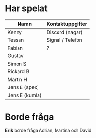 # Har spelat

| Namn           | Kontaktuppgifter |
| -------------- | ---------------- |
| Kenny          | Discord (nagar)  |
| Tessan         | Signal / Telefon |
| Fabian         | ?                |
| Gustav         |                  |
| Simon S        |                  |
| Rickard B      |                  |
| Martin H       |                  |
| Jens E (spex)  |                  |
| Jens E (kumla) |                  |

# Borde fråga

**Erik** borde fråga Adrian, Martina och David